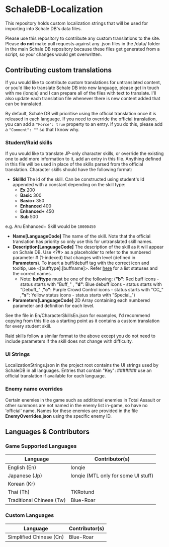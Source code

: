 # SchaleDB-Localization

This repository holds custom localization strings that will be used for importing into Schale DB's data files.

Please use this repository to contribute any custom translations to the site. Please **do not** make pull requests against any .json files in the /data/ folder in the main Schale DB repository because these files get generated from a script, so your changes would get overwritten.

## Contributing custom translations

If you would like to contribute custom translations for untranslated content, or you'd like to translate Schale DB into new language, please get in touch with me (lonqie) and I can prepare all of the files with text to translate. I'll also update each translation file whenever there is new content added that can be translated.

By default, Schale DB will prioritise using the official translation once it is released in each language. If you need to override the official translation, you can add a `"Force": true` property to an entry. If you do this, please add a `"Comment": ""` so that I know why.

### Student/Raid skills

If you would like to translate JP-only character skills, or override the existing one to add more information to it, add an entry in this file. Anything defined in this file will be used in place of the skills parsed from the official translation. Character skills should have the following format:

- **SkillId** The id of the skill. Can be constructed using student's Id appended with a constant depending on the skill type:
    - **Ex** 200
    - **Basic** 300
    - **Basic+** 350
    - **Enhanced** 400
    - **Enhanced+** 450
    - **Sub** 500

e.g. Aru Enhanced+ Skill would be `10000450`
- **Name\[LanguageCode\]** The name of the skill. Note that the official translation has priority so only use this for untranslated skill names.
- **Description\[LanguageCode\]** The description of the skill as it will appear on Schale DB. Use \<?#\> as a placeholder to refer to the numbered parameter # (1-indexed) that changes with level (defined in **Parameters**). To insert a buff/debuff tag with the correct icon and tooltip, use <\[bufftype\]:\[buffname\]>. Refer [here](https://github.com/lonqie/SchaleDB/tree/main/images/buff) for a list statuses and the correct names.
   - Note: **bufftype** must be one of the following: (**"b"**: Red buff icons - status starts with "Buff_" , **"d"**: Blue debuff icons - status starts with "Debuff_" ,**"c"**: Purple Crowd Control icons - status starts with "CC_" ,**"s"**: Yellow status icons - status starts with "Special_")
- **Parameters\[LanguageCode\]** 2D Array containing each numbered parameter and definition for each level.

See the file in En/CharacterSkillsEn.json for examples, I'd recommend copying from this file as a starting point as it contains a custom translation for every student skill.

Raid skills follow a similar format to the above except you do not need to include parameters if the skill does not change with difficulty.

### UI Strings

LocalizationStrings.json in the project root contains the UI strings used by SchaleDB in all languages. Entries that contain "Key": ####### use an official translation if available for each language.

### Enemy name overrides

Certain enemies in the game such as additional enemies in Total Assault or other summons are not named in the enemy list in-game, so have no 'official' name. Names for these enemies are provided in the file **EnemyOverrides.json** using the specific enemy ID.

## Languages & Contributors

### Game Supported Languages
| Language | Contributor(s) |
| --- | --- |
| English (En) | lonqie |
| Japanese (Jp) | lonqie (MTL only for some UI stuff) |
| Korean (Kr) | |
| Thai (Th) | TKRotund |
| Traditional Chinese (Tw) | Blue-Roar |

### Custom Languages
| Language | Contributor(s) |
| --- | --- |
| Simplified Chinese (Cn) | Blue-Roar |
